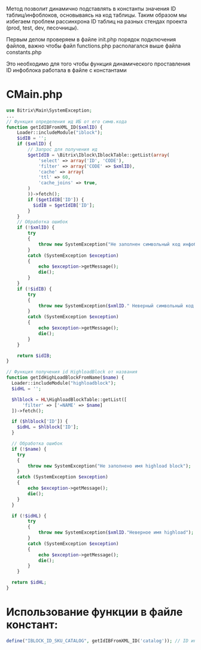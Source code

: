 Метод позволит динамично подставлять в константы значения ID таблиц/инфоблоков, основываясь на код таблицы. Таким образом мы избегаем проблем рассинхрона ID таблиц на разных стендах проекта (prod, test, dev, песочницы). 

Первым делом проверяем в файле init.php порядок подключения файлов, важно чтобы файл functions.php располагался выше файла constants.php

Это необходимо для того чтобы функция динамического проставления ID инфоблока работала в файле с константами

# CMain.php

```php
use Bitrix\Main\SystemException;
...
// Функция определения ид ИБ от его симв.кода
function getIdIBFromXML_ID($xmlID) {
	Loader::includeModule("iblock");
	$idIB = '';
	if ($xmlID) {
		// Запрос для получения ид
		$getIdIB = \Bitrix\Iblock\IblockTable::getList(array(
			'select' => array('ID', 'CODE'),
			'filter' => array('CODE' => $xmlID),
			'cache' => array(
			'ttl' => 60,
			'cache_joins' => true,
		)
		))->fetch();
		if ($getIdIB['ID']) {
		  $idIB = $getIdIB['ID'];
		}
	}
	// Обработка ошибок
	if (!$xmlID) {
		try
		{
		    throw new SystemException("Не заполнен символьный код инфоблока");
		}
		catch (SystemException $exception)
		{
		    echo $exception->getMessage();
		    die();
		}
	}
	if (!$idIB) {
		try
		{
		    throw new SystemException($xmlID." Неверный символьный код инфоблока");
		}
		catch (SystemException $exception)
		{
		    echo $exception->getMessage();
		    die();
		}
	}

	return $idIB;
}

// Функция получения id HighloadBlock от названия
function getIdHighLoadBlockFromName($name) {
  Loader::includeModule("highloadblock");
  $idHL = '';

  $hlblock = HL\HighloadBlockTable::getList([
      'filter' => ['=NAME' => $name]
  ])->fetch();

  if ($hlblock['ID']) {
    $idHL = $hlblock['ID'];
  }

  // Обработка ошибок
  if (!$name) {
    try
    {
        throw new SystemException("Не заполнено имя highload block");
    }
    catch (SystemException $exception)
    {
        echo $exception->getMessage();
        die();
    }
  }

  if (!$idHL) {
		try
		{
		    throw new SystemException($xmlID."Неверное имя highload");
		}
		catch (SystemException $exception)
		{
		    echo $exception->getMessage();
		    die();
		}
	}

  return $idHL;
}
```

# Использование функции в файле констант:

```php
define("IBLOCK_ID_SKU_CATALOG", getIdIBFromXML_ID('catalog')); // ID инфоблока предложений каталога
````
